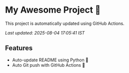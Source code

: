 # My Awesome Project 🚀

This project is automatically updated using GitHub Actions.

_Last updated: 2025-08-04 17:05:41 IST_

## Features
- Auto-update README using Python 🐍
- Auto Git push with GitHub Actions 🤖
